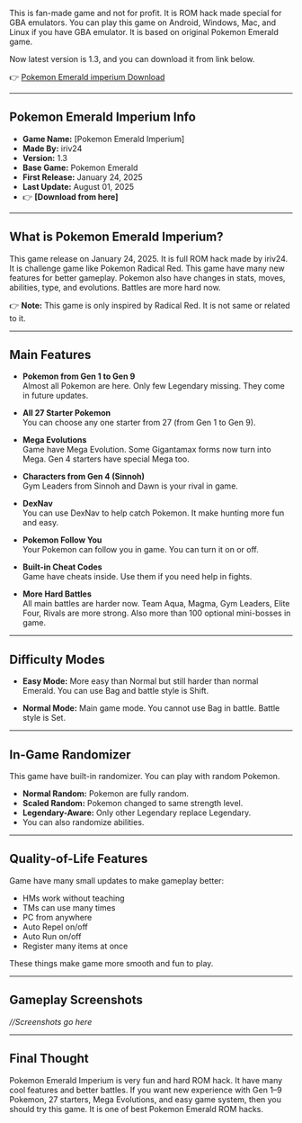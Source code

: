 This is fan-made game and not for profit. It is ROM hack made special for GBA emulators. You can play this game on Android, Windows, Mac, and Linux if you have GBA emulator. It is based on original Pokemon Emerald game.

Now latest version is 1.3, and you can download it from link below.

👉 [Pokemon Emerald imperium Download](https://pokemonemeraldimperium.github.io/)

---

## Pokemon Emerald Imperium Info

- **Game Name:** [Pokemon Emerald Imperium]
- **Made By:** iriv24  
- **Version:** 1.3  
- **Base Game:** Pokemon Emerald  
- **First Release:** January 24, 2025  
- **Last Update:** August 01, 2025  
- 👉 **[Download from here]**

---

## What is Pokemon Emerald Imperium?

This game release on January 24, 2025. It is full ROM hack made by iriv24. It is challenge game like Pokemon Radical Red. This game have many new features for better gameplay. Pokemon also have changes in stats, moves, abilities, type, and evolutions. Battles are more hard now.

👉 **Note:** This game is only inspired by Radical Red. It is not same or related to it.

---

## Main Features

- **Pokemon from Gen 1 to Gen 9**  
  Almost all Pokemon are here. Only few Legendary missing. They come in future updates.

- **All 27 Starter Pokemon**  
  You can choose any one starter from 27 (from Gen 1 to Gen 9).

- **Mega Evolutions**  
  Game have Mega Evolution. Some Gigantamax forms now turn into Mega. Gen 4 starters have special Mega too.

- **Characters from Gen 4 (Sinnoh)**  
  Gym Leaders from Sinnoh and Dawn is your rival in game.

- **DexNav**  
  You can use DexNav to help catch Pokemon. It make hunting more fun and easy.

- **Pokemon Follow You**  
  Your Pokemon can follow you in game. You can turn it on or off.

- **Built-in Cheat Codes**  
  Game have cheats inside. Use them if you need help in fights.

- **More Hard Battles**  
  All main battles are harder now. Team Aqua, Magma, Gym Leaders, Elite Four, Rivals are more strong. Also more than 100 optional mini-bosses in game.

---

## Difficulty Modes

- **Easy Mode:** More easy than Normal but still harder than normal Emerald. You can use Bag and battle style is Shift.

- **Normal Mode:** Main game mode. You cannot use Bag in battle. Battle style is Set.

---

## In-Game Randomizer

This game have built-in randomizer. You can play with random Pokemon.

- **Normal Random:** Pokemon are fully random.  
- **Scaled Random:** Pokemon changed to same strength level.  
- **Legendary-Aware:** Only other Legendary replace Legendary.  
- You can also randomize abilities.

---

## Quality-of-Life Features

Game have many small updates to make gameplay better:

- HMs work without teaching  
- TMs can use many times  
- PC from anywhere  
- Auto Repel on/off  
- Auto Run on/off  
- Register many items at once

These things make game more smooth and fun to play.

---

## Gameplay Screenshots

*//Screenshots go here*

---

## Final Thought

Pokemon Emerald Imperium is very fun and hard ROM hack. It have many cool features and better battles. If you want new experience with Gen 1–9 Pokemon, 27 starters, Mega Evolutions, and easy game system, then you should try this game. It is one of best Pokemon Emerald ROM hacks.
